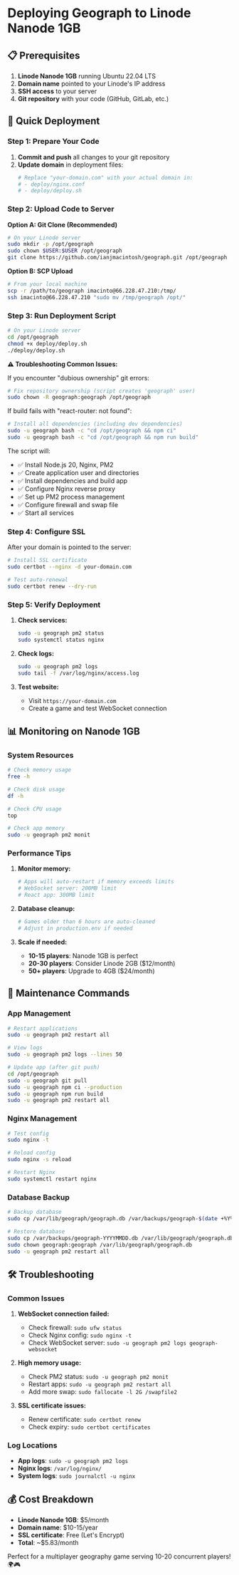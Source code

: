 # Deploying Geograph to Linode Nanode 1GB

## 📋 Prerequisites

1. **Linode Nanode 1GB** running Ubuntu 22.04 LTS
2. **Domain name** pointed to your Linode's IP address
3. **SSH access** to your server
4. **Git repository** with your code (GitHub, GitLab, etc.)

## 🚀 Quick Deployment

### Step 1: Prepare Your Code

1. **Commit and push** all changes to your git repository
2. **Update domain** in deployment files:
   ```bash
   # Replace "your-domain.com" with your actual domain in:
   # - deploy/nginx.conf
   # - deploy/deploy.sh
   ```

### Step 2: Upload Code to Server

**Option A: Git Clone (Recommended)**

```bash
# On your Linode server
sudo mkdir -p /opt/geograph
sudo chown $USER:$USER /opt/geograph
git clone https://github.com/ianjmacintosh/geograph.git /opt/geograph
```

**Option B: SCP Upload**

```bash
# From your local machine
scp -r /path/to/geograph imacinto@66.228.47.210:/tmp/
ssh imacinto@66.228.47.210 "sudo mv /tmp/geograph /opt/"
```

### Step 3: Run Deployment Script

```bash
# On your Linode server
cd /opt/geograph
chmod +x deploy/deploy.sh
./deploy/deploy.sh
```

**⚠️ Troubleshooting Common Issues:**

If you encounter "dubious ownership" git errors:

```bash
# Fix repository ownership (script creates 'geograph' user)
sudo chown -R geograph:geograph /opt/geograph
```

If build fails with "react-router: not found":

```bash
# Install all dependencies (including dev dependencies)
sudo -u geograph bash -c "cd /opt/geograph && npm ci"
sudo -u geograph bash -c "cd /opt/geograph && npm run build"
```

The script will:

- ✅ Install Node.js 20, Nginx, PM2
- ✅ Create application user and directories
- ✅ Install dependencies and build app
- ✅ Configure Nginx reverse proxy
- ✅ Set up PM2 process management
- ✅ Configure firewall and swap file
- ✅ Start all services

### Step 4: Configure SSL

After your domain is pointed to the server:

```bash
# Install SSL certificate
sudo certbot --nginx -d your-domain.com

# Test auto-renewal
sudo certbot renew --dry-run
```

### Step 5: Verify Deployment

1. **Check services:**

   ```bash
   sudo -u geograph pm2 status
   sudo systemctl status nginx
   ```

2. **Check logs:**

   ```bash
   sudo -u geograph pm2 logs
   sudo tail -f /var/log/nginx/access.log
   ```

3. **Test website:**
   - Visit `https://your-domain.com`
   - Create a game and test WebSocket connection

## 📊 Monitoring on Nanode 1GB

### System Resources

```bash
# Check memory usage
free -h

# Check disk usage
df -h

# Check CPU usage
top

# Check app memory
sudo -u geograph pm2 monit
```

### Performance Tips

1. **Monitor memory:**

   ```bash
   # Apps will auto-restart if memory exceeds limits
   # WebSocket server: 200MB limit
   # React app: 300MB limit
   ```

2. **Database cleanup:**

   ```bash
   # Games older than 6 hours are auto-cleaned
   # Adjust in production.env if needed
   ```

3. **Scale if needed:**
   - **10-15 players**: Nanode 1GB is perfect
   - **20-30 players**: Consider Linode 2GB ($12/month)
   - **50+ players**: Upgrade to 4GB ($24/month)

## 🔧 Maintenance Commands

### App Management

```bash
# Restart applications
sudo -u geograph pm2 restart all

# View logs
sudo -u geograph pm2 logs --lines 50

# Update app (after git push)
cd /opt/geograph
sudo -u geograph git pull
sudo -u geograph npm ci --production
sudo -u geograph npm run build
sudo -u geograph pm2 restart all
```

### Nginx Management

```bash
# Test config
sudo nginx -t

# Reload config
sudo nginx -s reload

# Restart Nginx
sudo systemctl restart nginx
```

### Database Backup

```bash
# Backup database
sudo cp /var/lib/geograph/geograph.db /var/backups/geograph-$(date +%Y%m%d).db

# Restore database
sudo cp /var/backups/geograph-YYYYMMDD.db /var/lib/geograph/geograph.db
sudo chown geograph:geograph /var/lib/geograph/geograph.db
sudo -u geograph pm2 restart all
```

## 🛠 Troubleshooting

### Common Issues

1. **WebSocket connection failed:**
   - Check firewall: `sudo ufw status`
   - Check Nginx config: `sudo nginx -t`
   - Check WebSocket server: `sudo -u geograph pm2 logs geograph-websocket`

2. **High memory usage:**
   - Check PM2 status: `sudo -u geograph pm2 monit`
   - Restart apps: `sudo -u geograph pm2 restart all`
   - Add more swap: `sudo fallocate -l 2G /swapfile2`

3. **SSL certificate issues:**
   - Renew certificate: `sudo certbot renew`
   - Check expiry: `sudo certbot certificates`

### Log Locations

- **App logs**: `sudo -u geograph pm2 logs`
- **Nginx logs**: `/var/log/nginx/`
- **System logs**: `sudo journalctl -u nginx`

## 💰 Cost Breakdown

- **Linode Nanode 1GB**: $5/month
- **Domain name**: $10-15/year
- **SSL certificate**: Free (Let's Encrypt)
- **Total**: ~$5.83/month

Perfect for a multiplayer geography game serving 10-20 concurrent players! 🌍🎮
